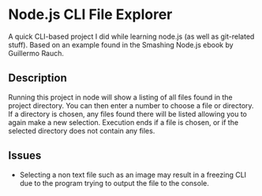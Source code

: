 Node.js CLI File Explorer
=========================

A quick CLI-based project I did while learning node.js (as well as git-related stuff). Based on an example found in the Smashing Node.js ebook by Guillermo Rauch.

Description
-----------

Running this project in node will show a listing of all files found in the project directory. You can then enter a number to choose a file or directory. If a directory is chosen, any files found there will be listed allowing you to again make a new selection. Execution ends if a file is chosen, or if the selected directory does not contain any files.

Issues
------

- Selecting a non text file such as an image may result in a freezing CLI due to the program trying to output the file to the console. 
